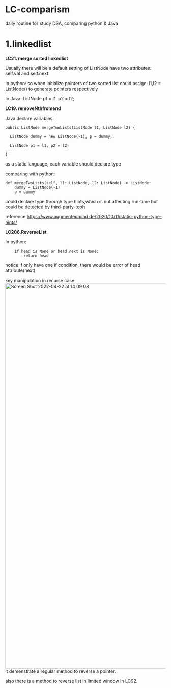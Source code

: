 # LC-comparism
daily routine for study DSA, comparing python &amp; Java
# 1.linkedlist
**LC21. merge sorted linkedlist**

Usually there will be a default setting of ListNode have two attributes: self.val and self.next

In python: so when initialize pointers of two sorted list could assign: l1,l2 = ListNode() to generate pointers respectively

In Java:  ListNode p1 = l1, p2 = l2;

**LC19. removeNthfromend**

Java declare variables: 


    public ListNode mergeTwoLists(ListNode l1, ListNode l2) {

      ListNode dummy = new ListNode(-1), p = dummy;
                               
      ListNode p1 = l1, p2 = l2;
    ...
    }
as a static language, each variable should declare type

comparing with python:

    def mergeTwoLists(self, l1: ListNode, l2: ListNode) -> ListNode:
        dummy = ListNode(-1)
        p = dummy
        
could declare type through type hints,which is not affecting run-time but could be detected by third-party-tools

reference:https://www.augmentedmind.de/2020/10/11/static-python-type-hints/

**LC206.ReverseList**

In python:

        if head is None or head.next is None:
            return head

notice if only have one if condition, there would be error of head attribute(next)

key manipulation in recurse case.
<img width="1211" alt="Screen Shot 2022-04-22 at 14 09 08" src="https://user-images.githubusercontent.com/92950517/164770860-7b5cc275-fdd1-4022-b34f-4d4a48fc9f14.png">
it demenstrate a regular method to reverse a pointer.

also there is a method to reverse list in limited window in LC92.
